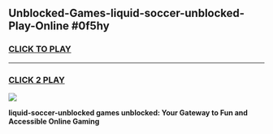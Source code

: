 
## Unblocked-Games-liquid-soccer-unblocked-Play-Online #0f5hy
<h3>
<a href="https://news.freeplayer.one?title=liquid-soccer-unblocked&ref=3">CLICK TO PLAY</a></h3>
<hr>

<h3>
<a href="https://news.freeplayer.one?title=liquid-soccer-unblocked&ref=3">CLICK 2 PLAY</a>
  
</h3>

<a href="https://news.freeplayer.one?title=liquid-soccer-unblocked&ref=3"><img src="https://clearcache.store/games.png"></a>


**liquid-soccer-unblocked games unblocked: Your Gateway to Fun and Accessible Online Gaming**
